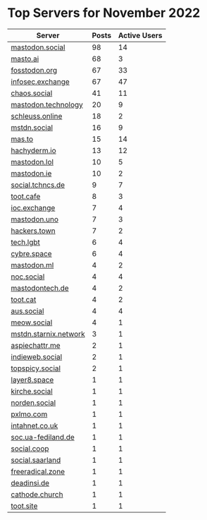 # Top Servers for November 2022
| Server | Posts | Active Users |
| -- | -- | -- |
| [mastodon.social](https://mastodon.social/tags/PowerShell) | 98 | 14 |
| [masto.ai](https://masto.ai/tags/PowerShell) | 68 | 3 |
| [fosstodon.org](https://fosstodon.org/tags/PowerShell) | 67 | 33 |
| [infosec.exchange](https://infosec.exchange/tags/PowerShell) | 67 | 47 |
| [chaos.social](https://chaos.social/tags/PowerShell) | 41 | 11 |
| [mastodon.technology](https://mastodon.technology/tags/PowerShell) | 20 | 9 |
| [schleuss.online](https://schleuss.online/tags/PowerShell) | 18 | 2 |
| [mstdn.social](https://mstdn.social/tags/PowerShell) | 16 | 9 |
| [mas.to](https://mas.to/tags/PowerShell) | 15 | 14 |
| [hachyderm.io](https://hachyderm.io/tags/PowerShell) | 13 | 12 |
| [mastodon.lol](https://mastodon.lol/tags/PowerShell) | 10 | 5 |
| [mastodon.ie](https://mastodon.ie/tags/PowerShell) | 10 | 2 |
| [social.tchncs.de](https://social.tchncs.de/tags/PowerShell) | 9 | 7 |
| [toot.cafe](https://toot.cafe/tags/PowerShell) | 8 | 3 |
| [ioc.exchange](https://ioc.exchange/tags/PowerShell) | 7 | 4 |
| [mastodon.uno](https://mastodon.uno/tags/PowerShell) | 7 | 3 |
| [hackers.town](https://hackers.town/tags/PowerShell) | 7 | 2 |
| [tech.lgbt](https://tech.lgbt/tags/PowerShell) | 6 | 4 |
| [cybre.space](https://cybre.space/tags/PowerShell) | 6 | 4 |
| [mastodon.ml](https://mastodon.ml/tags/PowerShell) | 4 | 2 |
| [noc.social](https://noc.social/tags/PowerShell) | 4 | 4 |
| [mastodontech.de](https://mastodontech.de/tags/PowerShell) | 4 | 2 |
| [toot.cat](https://toot.cat/tags/PowerShell) | 4 | 2 |
| [aus.social](https://aus.social/tags/PowerShell) | 4 | 4 |
| [meow.social](https://meow.social/tags/PowerShell) | 4 | 1 |
| [mstdn.starnix.network](https://mstdn.starnix.network/tags/PowerShell) | 3 | 1 |
| [aspiechattr.me](https://aspiechattr.me/tags/PowerShell) | 2 | 1 |
| [indieweb.social](https://indieweb.social/tags/PowerShell) | 2 | 1 |
| [topspicy.social](https://topspicy.social/tags/PowerShell) | 2 | 1 |
| [layer8.space](https://layer8.space/tags/PowerShell) | 1 | 1 |
| [kirche.social](https://kirche.social/tags/PowerShell) | 1 | 1 |
| [norden.social](https://norden.social/tags/PowerShell) | 1 | 1 |
| [pxlmo.com](https://pxlmo.com/tags/PowerShell) | 1 | 1 |
| [intahnet.co.uk](https://intahnet.co.uk/tags/PowerShell) | 1 | 1 |
| [soc.ua-fediland.de](https://soc.ua-fediland.de/tags/PowerShell) | 1 | 1 |
| [social.coop](https://social.coop/tags/PowerShell) | 1 | 1 |
| [social.saarland](https://social.saarland/tags/PowerShell) | 1 | 1 |
| [freeradical.zone](https://freeradical.zone/tags/PowerShell) | 1 | 1 |
| [deadinsi.de](https://deadinsi.de/tags/PowerShell) | 1 | 1 |
| [cathode.church](https://cathode.church/tags/PowerShell) | 1 | 1 |
| [toot.site](https://toot.site/tags/PowerShell) | 1 | 1 |
